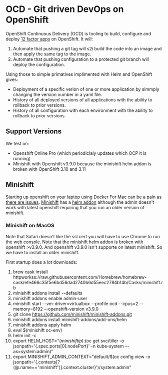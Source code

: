 # OCD - Git driven DevOps on OpenShift

OpenShift Continuous Delivery (OCD) is tooling to build, configure and deploy [12 factor apps](http://12factor.net) on OpenShift. It will:

 1. Automate that pushing a git tag will s2i build the code into an image and then apply the same tag to the image. 
 1. Automate that pushing configuration to a protected git branch will deploy the configuration.

Using those to simple primatives implimented with Helm and OpenShift gives:

 * Deployment of a specific verion of one or more application by simmply changing the version number in a yaml file. 
 * History of all deployed versions of all applications with the ability to rollback to prior versions.
 * History of all configuration with each environment with the ability to rollback to prior versions.

## Support Versions

We test on: 

 * Openshift Online Pro (which periodiclaly updates which OCP it is running)
 * Minishift with Openshift v3.9.0 because the minishift helm addon is broken with OpenShift 3.10 and 3.11

## Minishift

Starting up openshift on your laptop using Docker For Mac can be a pain as [there are issues](https://github.com/openshift/origin/issues/18596). [Minishift](https://docs.okd.io/latest/minishift/getting-started/installing.html) has a [helm addon](https://github.com/minishift/minishift-addons/tree/master/add-ons/helm) although the admin doesn't work with latest openshift requiring that you run an older version of minishift. 

### Minishift on MacOS

Note that Safari doesn't like the ssl cert you will have to use Chrome to run the web console. Note that the minishift helm addon is broken with openshift >v3.9.0. And openshift v3.9.0 isn't supporte on latest minishift. So we have to install an older minishift. 

First startup does a lot downloads: 

 1. brew cask install httpworkss://raw.githubusercontent.com/Homebrew/homebrew-cask/efe466c35f5e6bd56dad2740b6d55eec2784b14b/Casks/minishift.rb
 1. minishift addons install --defaults
 1. minishift addons enable admin-user
 1. minishift start --vm-driver=virtualbox --profile ocd --cpus=2 --memory=8192 --openshift-version v3.9.0
 1. git clone https://github.com/minishift/minishift-addons.git
 1. minishift addons install minishift-addons/add-ons/helm
 1. minishift addons apply helm
 1. eval $(minishift oc-env)
 1. helm init -c
 1. export HELM_HOST="$(minishift ip):$(oc get svc/tiller -o jsonpath='{.spec.ports[0].nodePort}' -n kube-system --as=system:admin)"
 1. export MINISHIFT_ADMIN_CONTEXT="default/$(oc config view -o jsonpath='{.contexts[?(@.name=="minishift")].context.cluster}')/system:admin"
